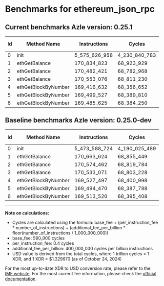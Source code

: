 # Benchmarks for ethereum_json_rpc

## Current benchmarks Azle version: 0.25.1

| Id  | Method Name         | Instructions  | Cycles        | USD           | USD/Million Calls | Change                                |
| --- | ------------------- | ------------- | ------------- | ------------- | ----------------- | ------------------------------------- |
| 0   | init                | 5_575_626_958 | 4_230_840_783 | $0.0056256221 | $5_625.62         | <font color="red">+102_038_234</font> |
| 1   | ethGetBalance       | 170_834_823   | 68_923_929    | $0.0000916461 | $91.64            | <font color="red">+171_199</font>     |
| 2   | ethGetBalance       | 170_482_421   | 68_782_968    | $0.0000914586 | $91.45            | <font color="green">-92_041</font>    |
| 3   | ethGetBalance       | 170_553_076   | 68_811_230    | $0.0000914962 | $91.49            | <font color="red">+20_005</font>      |
| 4   | ethGetBlockByNumber | 169_416_632   | 68_356_652    | $0.0000908918 | $90.89            | <font color="green">-110_865</font>   |
| 5   | ethGetBlockByNumber | 169_499_527   | 68_389_810    | $0.0000909359 | $90.93            | <font color="red">+5_057</font>       |
| 6   | ethGetBlockByNumber | 169_485_625   | 68_384_250    | $0.0000909285 | $90.92            | <font color="green">-27_895</font>    |

## Baseline benchmarks Azle version: 0.25.0-dev

| Id  | Method Name         | Instructions  | Cycles        | USD           | USD/Million Calls |
| --- | ------------------- | ------------- | ------------- | ------------- | ----------------- |
| 0   | init                | 5_473_588_724 | 4_190_025_489 | $0.0055713512 | $5_571.35         |
| 1   | ethGetBalance       | 170_663_624   | 68_855_449    | $0.0000915550 | $91.55            |
| 2   | ethGetBalance       | 170_574_462   | 68_819_784    | $0.0000915076 | $91.50            |
| 3   | ethGetBalance       | 170_533_071   | 68_803_228    | $0.0000914856 | $91.48            |
| 4   | ethGetBlockByNumber | 169_527_497   | 68_400_998    | $0.0000909508 | $90.95            |
| 5   | ethGetBlockByNumber | 169_494_470   | 68_387_788    | $0.0000909332 | $90.93            |
| 6   | ethGetBlockByNumber | 169_513_520   | 68_395_408    | $0.0000909433 | $90.94            |

---

**Note on calculations:**

- Cycles are calculated using the formula: base_fee + (per_instruction_fee \* number_of_instructions) + (additional_fee_per_billion \* floor(number_of_instructions / 1_000_000_000))
- base_fee: 590_000 cycles
- per_instruction_fee: 0.4 cycles
- additional_fee_per_billion: 400_000_000 cycles per billion instructions
- USD value is derived from the total cycles, where 1 trillion cycles = 1 XDR, and 1 XDR = $1.329670 (as of October 24, 2024)

For the most up-to-date XDR to USD conversion rate, please refer to the [IMF website](https://www.imf.org/external/np/fin/data/rms_sdrv.aspx).
For the most current fee information, please check the [official documentation](https://internetcomputer.org/docs/current/developer-docs/gas-cost#execution).
